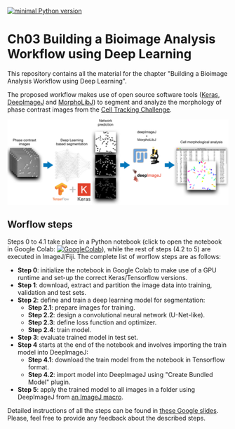 [![minimal Python version](https://img.shields.io/badge/Python-3.6-6666ff)](https://www.anaconda.com/distribution/)

# Ch03 Building a Bioimage Analysis Workflow using Deep Learning
This repository contains all the material for the chapter "Building a Bioimage Analysis Workflow using Deep Learning".

The proposed workflow makes use of open source software tools ([Keras](https://keras.io/), [DeepImageJ](https://deepimagej.github.io/deepimagej/) and [MorphoLibJ](https://imagej.net/MorphoLibJ)) to segment and analyze the morphology of phase contrast images from the [Cell Tracking Challenge](http://celltrackingchallenge.net/).

![Workflow diagram](https://github.com/esgomezm/NEUBIAS_chapter_DL_2020/blob/master/notebook/img/workflow-diagram-small.png)

## Worflow steps 
Steps 0 to 4.1 take place in a Python notebook (click to open the notebook in Google Colab: [![GoogleColab](https://colab.research.google.com/assets/colab-badge.svg)](https://colab.research.google.com/github/esgomezm/NEUBIAS_chapter_DL_2020/blob/master/notebook/U_Net_PhC_C2DL_PSC_segmentation.ipynb)), while the rest of steps (4.2 to 5) are executed in ImageJ/Fiji. The complete list of worflow steps are as follows:
* **Step 0**: initialize the notebook in Google Colab to make use of a GPU runtime and set-up the correct Keras/Tensorflow versions.
* **Step 1**: download, extract and partition the image data into training, validation and test sets.
* **Step 2**: define and train a deep learning model for segmentation:
    * **Step 2.1**: prepare images for training.
    * **Step 2.2**: design a convolutional neural network (U-Net-like).
    * **Step 2.3**: define loss function and optimizer.
    * **Step 2.4**: train model.
* **Step 3**: evaluate trained model in test set.
* **Step 4** starts at the end of the notebook and involves importing the train model into DeepImageJ:
  * **Step 4.1**: download the train model from the notebook in Tensorflow format.
  * **Step 4.2**: import model into DeepImageJ using "Create Bundled Model" plugin.
* **Step 5**: apply the trained model to all images in a folder using DeepImageJ from [an ImageJ macro](https://github.com/esgomezm/NEUBIAS_chapter_DL_2020/blob/master/ij-macros/Step-5-process-folder.ijm).


Detailed instructions of all the steps can be found in [these Google slides](https://docs.google.com/presentation/d/1MKuQJEWPJnGTJpTxQ85LYfI-1dytNRplC1xxXVAwErQ/edit?usp=drivesdk). Please, feel free to provide any feedback about the described steps.
